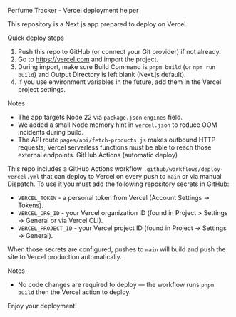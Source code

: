 Perfume Tracker - Vercel deployment helper

This repository is a Next.js app prepared to deploy on Vercel.

Quick deploy steps

1. Push this repo to GitHub (or connect your Git provider) if not already.
2. Go to https://vercel.com and import the project.
3. During import, make sure Build Command is `pnpm build` (or `npm run build`) and Output Directory is left blank (Next.js default).
4. If you use environment variables in the future, add them in the Vercel project settings.

Notes
- The app targets Node 22 via `package.json` `engines` field.
- We added a small Node memory hint in `vercel.json` to reduce OOM incidents during build.
- The API route `pages/api/fetch-products.js` makes outbound HTTP requests; Vercel serverless functions must be able to reach those external endpoints.
GitHub Actions (automatic deploy)

This repo includes a GitHub Actions workflow `.github/workflows/deploy-vercel.yml` that can deploy to Vercel on every push to `main` or via manual Dispatch. To use it you must add the following repository secrets in GitHub:

- `VERCEL_TOKEN` - a personal token from Vercel (Account Settings → Tokens).
- `VERCEL_ORG_ID` - your Vercel organization ID (found in Project > Settings → General or via Vercel CLI).
- `VERCEL_PROJECT_ID` - your Vercel project ID (found in Project → Settings → General).

When those secrets are configured, pushes to `main` will build and push the site to Vercel production automatically.

Notes
- No code changes are required to deploy — the workflow runs `pnpm build` then the Vercel action to deploy.

Enjoy your deployment!
